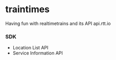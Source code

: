 # traintimes
Having fun with realtimetrains and its API api.rtt.io

### SDK

- Location List API
- Service Information API
